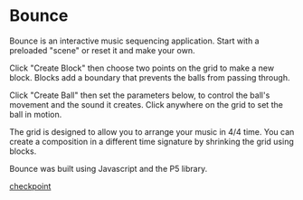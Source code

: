 # Bounce

Bounce is an interactive music sequencing application. Start with a preloaded "scene" or reset it and make your own.

Click "Create Block" then choose two points on the grid to make a new block. Blocks add a boundary that prevents the balls from passing through.

Click "Create Ball" then set the parameters below, to control the ball's movement and the sound it creates. Click anywhere on the grid to set the ball in motion.

The grid is designed to allow you to arrange your music in 4/4 time. You can create a composition in a different time signature by shrinking the grid using blocks.

Bounce was built using Javascript and the P5 library.

[checkpoint](https://media.giphy.com/media/pG5ytHspKhxKkXRZqW/giphy.gif)
